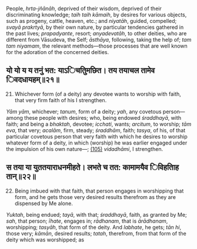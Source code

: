 People, *hrta-jñānāh*, deprived of their wisdom, deprived of their discriminating knowledge; *taih taih kāmaih*, by desires for various objects, such as progeny, cattle, heaven, etc.; and *niyatāh*, guided, compelled; *svayā prakrtyā*, by their own nature, by particular tendencies gathered in the past lives; *prapadyante*, resort; *anyadevatāh*, to other deities, who are different from Vāsudeva, the Self; *āsthāya*, following, taking the help of; *tam tam niyamam*, the relevant methods—those processes that are well known for the adoration of the concerned deities.

## यो यो य य तनुं भत: याऽिचतुिमछित। तय तयाचल तामेव िवदधायहम्॥२१॥

21. Whichever form (of a deity) any devotee wants to worship with faith, that very firm faith of his I strengthen.

*Yām yām*, whichever; *tanum*, form of a deity; *yah*, any covetous person—among these people with desires; who, being endowed *śraddhayā*, with faith; and being a *bhaktah*, devotee; *icchati*, wants; *arcitum*, to worship; *tām eva*, that very; *acalām*, firm, steady; *śraddhām*, faith; *tasya*, of his, of that particular covetous person that very faith with which he desires to worship whatever form of a deity, in which (worship) he was earlier engaged under the impulsion of his own nature—; [\(105\)](#page--1-0) *vidadhāmi*, I strengthen.

## स तया या युततयाराधनमीहते। लभते च तत: कामामयैव िविहतािह तान्॥२२॥

22. Being imbued with that faith, that person engages in worshipping that form, and he gets those very desired results therefrom as they are dispensed by Me alone.

*Yuktah*, being endued; *tayā*, with that; *śraddhayā*, faith, as granted by Me; *sah*, that person; *īhate*, engages in; *rādhanam*, that is *ārādhanam*, worshipping; *tasyāh*, that form of the deity. And *labhate*, he gets; *tān hi*, those very; *kāmān*, desired results; *tatah*, therefrom, from that form of the deity which was worshipped; as